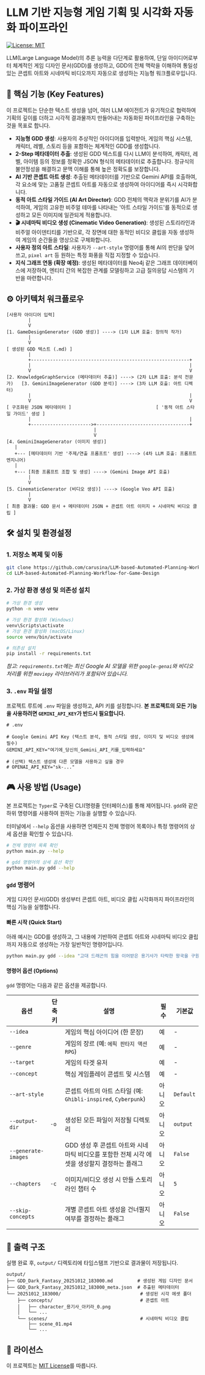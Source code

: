 # LLM 기반 지능형 게임 기획 및 시각화 자동화 파이프라인

[![License: MIT](https://img.shields.io/badge/License-MIT-yellow.svg)](https://opensource.org/licenses/MIT)

LLM(Large Language Model)의 추론 능력을 다단계로 활용하여, 단일 아이디어로부터 체계적인 게임 디자인 문서(GDD)를 생성하고, GDD의 전체 맥락을 이해하여 통일성 있는 콘셉트 아트와 시네마틱 비디오까지 자동으로 생성하는 지능형 워크플로우입니다.

## 🚀 핵심 기능 (Key Features)

이 프로젝트는 단순한 텍스트 생성을 넘어, 여러 LLM 에이전트가 유기적으로 협력하여 기획의 깊이를 더하고 시각적 결과물까지 만들어내는 자동화된 파이프라인을 구축하는 것을 목표로 합니다.

-   **지능형 GDD 생성**: 사용자의 추상적인 아이디어를 입력받아, 게임의 핵심 시스템, 캐릭터, 레벨, 스토리 등을 포함하는 체계적인 GDD를 생성합니다.
-   **2-Step 메타데이터 추출**: 생성된 GDD 텍스트를 다시 LLM이 분석하여, 캐릭터, 레벨, 아이템 등의 정보를 정확한 JSON 형식의 메타데이터로 추출합니다. 정규식의 불안정성을 해결하고 문맥 이해를 통해 높은 정확도를 보장합니다.
-   **AI 기반 콘셉트 아트 생성**: 추출된 메타데이터를 기반으로 Gemini API를 호출하여, 각 요소에 맞는 고품질 콘셉트 아트를 자동으로 생성하여 아이디어를 즉시 시각화합니다.
-   **동적 아트 스타일 가이드 (AI Art Director)**: GDD 전체의 맥락과 분위기를 AI가 분석하여, 게임의 고유한 비주얼 테마를 나타내는 '아트 스타일 가이드'를 동적으로 생성하고 모든 이미지에 일관되게 적용합니다.
-   **🎬 시네마틱 비디오 생성 (Cinematic Video Generation)**: 생성된 스토리라인과 비주얼 아이덴티티를 기반으로, 각 장면에 대한 동적인 비디오 클립을 자동 생성하여 게임의 순간들을 영상으로 구체화합니다.
-   **사용자 정의 아트 스타일**: 사용자가 `--art-style` 명령어를 통해 AI의 판단을 덮어쓰고, `pixel art` 등 원하는 특정 화풍을 직접 지정할 수 있습니다.
-   **지식 그래프 연동 (확장 예정)**: 생성된 메타데이터를 Neo4j 같은 그래프 데이터베이스에 저장하여, 엔티티 간의 복잡한 관계를 모델링하고 고급 질의응답 시스템의 기반을 마련합니다.

## ⚙️ 아키텍처 워크플로우

```
[사용자 아이디어 입력]
        |
        V
[1. GameDesignGenerator (GDD 생성)] ----> (1차 LLM 호출: 창의적 작가)
        |
        V
[ 생성된 GDD 텍스트 (.md) ]
        |
        +----------------------------------------------------------+
        |                                                          |
        V                                                          V
[2. KnowledgeGraphService (메타데이터 추출)] ----> (2차 LLM 호출: 분석 전문가)   [3. GeminiImageGenerator (GDD 분석)] ----> (3차 LLM 호출: 아트 디렉터)
        |                                                          |
        V                                                          V
[ 구조화된 JSON 메타데이터 ]                               [ '동적 아트 스타일 가이드' 생성 ]
        |                                                          |
        +---------------------->+----------------------------------+
                                |
                                V
[4. GeminiImageGenerator (이미지 생성)]
   |
   +--- [메타데이터 기반 '주제/연출 프롬프트' 생성] ----> (4차 LLM 호출: 프롬프트 엔지니어)
   |
   +--- [최종 프롬프트 조합 및 생성] ----> (Gemini Image API 호출)
        |
        V
[5. CinematicGenerator (비디오 생성)] ----> (Google Veo API 호출)
        |
        V
[ 최종 결과물: GDD 문서 + 메타데이터 JSON + 콘셉트 아트 이미지 + 시네마틱 비디오 클립 ]
```

## 🛠️ 설치 및 환경설정

### 1. 저장소 복제 및 이동
```bash
git clone https://github.com/carusina/LLM-based-Automated-Planning-Workflow-for-Game-Design.git
cd LLM-based-Automated-Planning-Workflow-for-Game-Design
```

### 2. 가상 환경 생성 및 의존성 설치
```bash
# 가상 환경 생성
python -m venv venv

# 가상 환경 활성화 (Windows)
venv\Scripts\activate
# 가상 환경 활성화 (macOS/Linux)
source venv/bin/activate

# 의존성 설치
pip install -r requirements.txt
```
*참고: `requirements.txt`에는 최신 Google AI 모델을 위한 `google-genai`와 비디오 처리를 위한 `moviepy` 라이브러리가 포함되어 있습니다.*

### 3. `.env` 파일 설정
프로젝트 루트에 `.env` 파일을 생성하고, API 키를 설정합니다. **본 프로젝트의 모든 기능을 사용하려면 `GEMINI_API_KEY`가 반드시 필요합니다.**

```env
# .env

# Google Gemini API Key (텍스트 분석, 동적 스타일 생성, 이미지 및 비디오 생성에 필수)
GEMINI_API_KEY="여기에_당신의_Gemini_API_키를_입력하세요"

# (선택) 텍스트 생성에 다른 모델을 사용하고 싶을 경우
# OPENAI_API_KEY="sk-..."
```

## 🎮 사용 방법 (Usage)

본 프로젝트는 `Typer`로 구축된 CLI(명령줄 인터페이스)를 통해 제어됩니다. `gdd`와 같은 하위 명령어를 사용하여 원하는 기능을 실행할 수 있습니다.

터미널에서 `--help` 옵션을 사용하면 언제든지 전체 명령어 목록이나 특정 명령어의 상세 옵션을 확인할 수 있습니다.

```bash
# 전체 명령어 목록 확인
python main.py --help

# gdd 명령어의 상세 옵션 확인
python main.py gdd --help
```

### `gdd` 명령어

게임 디자인 문서(GDD) 생성부터 콘셉트 아트, 비디오 클립 시각화까지 파이프라인의 핵심 기능을 실행합니다.

#### 빠른 시작 (Quick Start)

아래 예시는 GDD를 생성하고, 그 내용에 기반하여 콘셉트 아트와 시네마틱 비디오 클립까지 자동으로 생성하는 가장 일반적인 명령어입니다.

```bash
python main.py gdd --idea "고대 드래곤의 힘을 이어받은 용기사가 타락한 왕국을 구원하는 여정" --genre "에픽 판타지 액션 RPG" --target "판타지 RPG 팬" --concept "실시간 검술과 드래곤 마법을 조합한 전투" --art-style "다크 판타지" --generate-images
```

#### 명령어 옵션 (Options)

`gdd` 명령어는 다음과 같은 옵션을 제공합니다.

| 옵션                  | 단축키 | 설명                                                                 | 필수 | 기본값    |
| --------------------- | ------ | -------------------------------------------------------------------- | ---- | --------- |
| `--idea`              |        | 게임의 핵심 아이디어 (한 문장)                                       | 예   | -         |
| `--genre`             |        | 게임의 장르 (예: `에픽 판타지 액션 RPG`)                             | 예   | -         |
| `--target`            |        | 게임의 타겟 유저                                                     | 예   | -         |
| `--concept`           |        | 핵심 게임플레이 콘셉트 및 시스템                                     | 예   | -         |
| `--art-style`         |        | 콘셉트 아트의 아트 스타일 (예: `Ghibli-inspired`, `Cyberpunk`)       | 아니오 | `Default` |
| `--output-dir`        | `-o`   | 생성된 모든 파일이 저장될 디렉토리                                   | 아니오 | `output`  |
| `--generate-images`   |        | GDD 생성 후 콘셉트 아트와 시네마틱 비디오를 포함한 전체 시각 에셋을 생성할지 결정하는 플래그 | 아니오 | `False`   |
| `--chapters`          | `-c`   | 이미지/비디오 생성 시 만들 스토리라인 챕터 수                        | 아니오 | `5`       |
| `--skip-concepts`     |        | 개별 콘셉트 아트 생성을 건너뛸지 여부를 결정하는 플래그              | 아니오 | `False`   |

## 📂 출력 구조

실행 완료 후, `output/` 디렉토리에 타임스탬프 기반으로 결과물이 저장됩니다.

```
output/
├── GDD_Dark_Fantasy_20251012_183000.md         # 생성된 게임 디자인 문서
├── GDD_Dark_Fantasy_20251012_183000_meta.json  # 추출된 메타데이터
└── 20251012_183000/                             # 생성된 시각 에셋 폴더
    ├── concepts/                                # 콘셉트 아트
    │   ├── character_용기사_아키라_0.png
    │   └── ...
    └── scenes/                                  # 시네마틱 비디오 클립
        ├── scene_01.mp4
        └── ...
```

## 📄 라이선스

이 프로젝트는 [MIT License](LICENSE)를 따릅니다.
